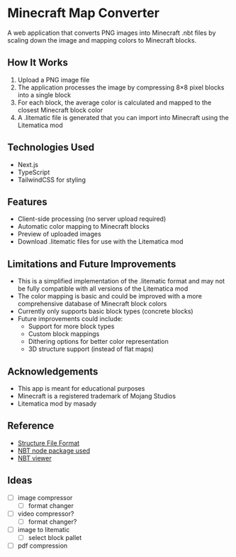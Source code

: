 # Minecraft Map Converter

A web application that converts PNG images into Minecraft .nbt files by scaling down the image and mapping colors to Minecraft blocks.

## How It Works

1. Upload a PNG image file
2. The application processes the image by compressing 8×8 pixel blocks into a single block
3. For each block, the average color is calculated and mapped to the closest Minecraft block color
4. A .litematic file is generated that you can import into Minecraft using the Litematica mod

## Technologies Used

- Next.js
- TypeScript
- TailwindCSS for styling

## Features

- Client-side processing (no server upload required)
- Automatic color mapping to Minecraft blocks
- Preview of uploaded images
- Download .litematic files for use with the Litematica mod

## Limitations and Future Improvements

- This is a simplified implementation of the .litematic format and may not be fully compatible with all versions of the Litematica mod
- The color mapping is basic and could be improved with a more comprehensive database of Minecraft block colors
- Currently only supports basic block types (concrete blocks)
- Future improvements could include:
  - Support for more block types
  - Custom block mappings
  - Dithering options for better color representation
  - 3D structure support (instead of flat maps)

## Acknowledgements

- This app is meant for educational purposes
- Minecraft is a registered trademark of Mojang Studios
- Litematica mod by masady

## Reference

- [Structure File Format](https://minecraft.wiki/w/Structure_file)
- [NBT node package used](https://github.com/Offroaders123/NBTify)
- [NBT viewer](https://irath96.github.io/webNBT/)


## Ideas

- [ ] image compressor
  - [ ] format changer
- [ ] video compressor?
  - [ ] format changer?
- [ ] image to litematic
  - [ ] select block pallet
- [ ] pdf compression